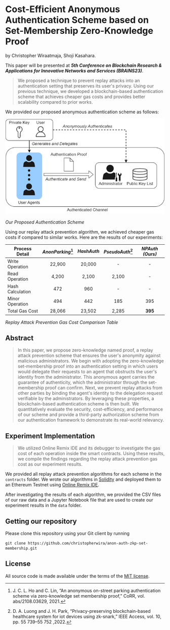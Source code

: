 # Cost-Efficient Anonymous Authentication Scheme based on Set-Membership Zero-Knowledge Proof

by Christopher Wiraatmaja, Shoji Kasahara.

This paper will be presented at ***5th Conference on Blockchain Research & Applications for Innovative Networks and Services (BRAINS23)***.

>We proposed a technique to prevent replay attacks into an authentication setting that preserves its user's privacy. Using our previous technique, we developed a blockchain-based authentication scheme that achieves cheaper gas costs and provides better scalability compared to prior works.

We provided our proposed anonymous authentication scheme as follows:

![](desired-authentication-scheme.jpg)

*Our Proposed Authentication Scheme*

Using our replay attack prevention algorithm, we achieved cheaper gas costs if compared to similar works. Here are the results of our experiments:

|**Process Detail**| *AnonParking*[^1] | *HashAuth* | *PseudoAuth*[^2] | *NPAuth (Ours)* |
|------------------|:-----------:|:--------:|:----------:|:-------------:|
| Write Operation  |    22,900   |  20,000  |      -     |       -       |
| Read Operation   |    4,200    |   2,100  |    2,100   |       -       |
| Hash Calculation |     472     |    960   |      -     |       -       |
| Minor Operation  |     494     |    442   |     185    |      395      |
| Total Gas Cost   |    28,066   |  23,502  |    2,285   |      **395**      |

*Replay Attack Prevention Gas Cost Comparison Table*

## Abstract

>In this paper, we propose zero-knowledge named proof, a replay attack prevention scheme that ensures the user's anonymity against malicious administrators. We begin with adopting the zero-knowledge set-membership proof into an authentication setting in which users would delegate their requests to an agent that obstructs the user's identity from the administrator. This anonymous agent carries the guarantee of authenticity, which the administrator through the set-membership proof can confirm. Next, we prevent replay attacks from other parties by binding the agent's identity to the delegation request verifiable by the administrators. By leveraging these properties, a blockchain-based authentication scheme is then built. We quantitatively evaluate the security, cost-efficiency, and performance of our scheme and provide a third-party authorization scheme from our authentication framework to demonstrate its real-world relevancy.

## Experiment Implementation

> We utilized Online Remix IDE and its debugger to investigate the gas cost of each operation inside the smart contracts. Using these results, we compile the findings regarding the replay attack prevention gas cost as our experiment results.

We provided all replay attack prevention algorithms for each scheme in the `contracts` folder.  We wrote our algorithms in [Solidity](https://soliditylang.org/) and deployed them to an Ethereum Testnet using [Online Remix IDE](https://remix.ethereum.org/).

After investigating the results of each algorithm, we provided the CSV files of our raw data and a Jupyter Notebook file that are used to create our experiment results in the `data` folder.

## Getting our repository

Please clone this repository using your Git client by running

```
git clone https://github.com/christopherwira/anon-auth-zkp-set-membership.git
```

## License

All source code is made available under the terms of the [MIT license](LICENSE.md). 

[^1]: J. C. L. Ho and C. Lin, “An anonymous on-street parking authentication scheme via zero-knowledge set membership proof,” CoRR, vol. abs/2108.03629, 2021.
[^2]: D. A. Luong and J. H. Park, “Privacy-preserving blockchain-based healthcare system for iot devices using zk-snark,” IEEE Access, vol. 10, pp. 55 739–55 752 ,2022.
